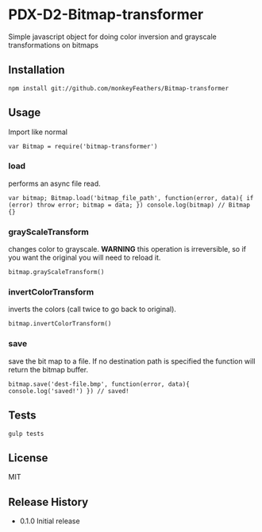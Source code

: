 # PDX-D2-Bitmap-transformer

Simple javascript object for doing color inversion and grayscale transformations on bitmaps

## Installation

`npm install git://github.com/monkeyFeathers/Bitmap-transformer`

## Usage

Import like normal

`var Bitmap = require('bitmap-transformer')`

### load

performs an async file read.

`var bitmap;
Bitmap.load('bitmap_file_path', function(error, data){
    if (error) throw error;
    bitmap = data;
})
console.log(bitmap)
// Bitmap {}
`

### grayScaleTransform

changes color to grayscale. **WARNING** this operation is irreversible, so if you want the original you will need to reload it.

`bitmap.grayScaleTransform()`


### invertColorTransform

inverts the colors (call twice to go back to original).

`bitmap.invertColorTransform()`

### save

save the bit map to a file. If no destination path is specified the function will return the bitmap buffer.

`bitmap.save('dest-file.bmp', function(error, data){
    console.log('saved!')
})
// saved!`

## Tests

`gulp tests`

## License

MIT

## Release History

* 0.1.0 Initial release
